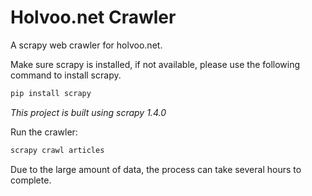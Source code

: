 # Holvoo.net Crawler

A scrapy web crawler for holvoo.net.

Make sure scrapy is installed, if not available, please use the following command to install scrapy.

```sh
pip install scrapy
```
*This project is built using scrapy 1.4.0*


Run the crawler:

```sh
scrapy crawl articles
```

Due to the large amount of data, the process can take several hours to complete.
